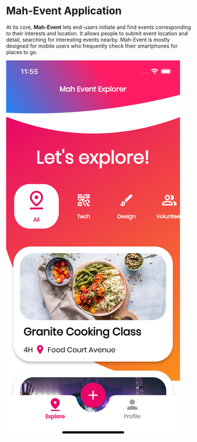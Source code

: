 # Mah-Event Application

At its core, **Mah-Event** lets end-users initiate and find events corresponding to their interests and location. It allows people to submit event location and detail, searching for interesting events nearby. Mah-Event is mostly designed for mobile users who frequently check their smartphones for places to go.

![Application UI](https://raw.githubusercontent.com/palminister/mahevent-app/main/assets/app-ui.png)
